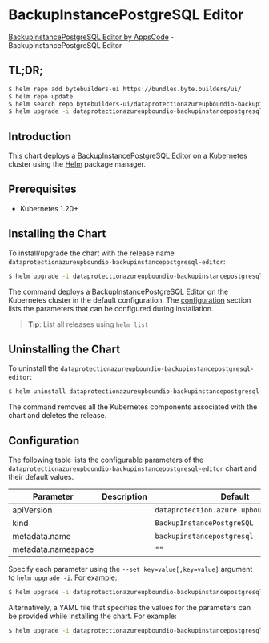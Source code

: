 # BackupInstancePostgreSQL Editor

[BackupInstancePostgreSQL Editor by AppsCode](https://byte.builders) - BackupInstancePostgreSQL Editor

## TL;DR;

```bash
$ helm repo add bytebuilders-ui https://bundles.byte.builders/ui/
$ helm repo update
$ helm search repo bytebuilders-ui/dataprotectionazureupboundio-backupinstancepostgresql-editor --version=v0.4.18
$ helm upgrade -i dataprotectionazureupboundio-backupinstancepostgresql-editor bytebuilders-ui/dataprotectionazureupboundio-backupinstancepostgresql-editor -n default --create-namespace --version=v0.4.18
```

## Introduction

This chart deploys a BackupInstancePostgreSQL Editor on a [Kubernetes](http://kubernetes.io) cluster using the [Helm](https://helm.sh) package manager.

## Prerequisites

- Kubernetes 1.20+

## Installing the Chart

To install/upgrade the chart with the release name `dataprotectionazureupboundio-backupinstancepostgresql-editor`:

```bash
$ helm upgrade -i dataprotectionazureupboundio-backupinstancepostgresql-editor bytebuilders-ui/dataprotectionazureupboundio-backupinstancepostgresql-editor -n default --create-namespace --version=v0.4.18
```

The command deploys a BackupInstancePostgreSQL Editor on the Kubernetes cluster in the default configuration. The [configuration](#configuration) section lists the parameters that can be configured during installation.

> **Tip**: List all releases using `helm list`

## Uninstalling the Chart

To uninstall the `dataprotectionazureupboundio-backupinstancepostgresql-editor`:

```bash
$ helm uninstall dataprotectionazureupboundio-backupinstancepostgresql-editor -n default
```

The command removes all the Kubernetes components associated with the chart and deletes the release.

## Configuration

The following table lists the configurable parameters of the `dataprotectionazureupboundio-backupinstancepostgresql-editor` chart and their default values.

|     Parameter      | Description |                       Default                        |
|--------------------|-------------|------------------------------------------------------|
| apiVersion         |             | <code>dataprotection.azure.upbound.io/v1beta1</code> |
| kind               |             | <code>BackupInstancePostgreSQL</code>                |
| metadata.name      |             | <code>backupinstancepostgresql</code>                |
| metadata.namespace |             | <code>""</code>                                      |


Specify each parameter using the `--set key=value[,key=value]` argument to `helm upgrade -i`. For example:

```bash
$ helm upgrade -i dataprotectionazureupboundio-backupinstancepostgresql-editor bytebuilders-ui/dataprotectionazureupboundio-backupinstancepostgresql-editor -n default --create-namespace --version=v0.4.18 --set apiVersion=dataprotection.azure.upbound.io/v1beta1
```

Alternatively, a YAML file that specifies the values for the parameters can be provided while
installing the chart. For example:

```bash
$ helm upgrade -i dataprotectionazureupboundio-backupinstancepostgresql-editor bytebuilders-ui/dataprotectionazureupboundio-backupinstancepostgresql-editor -n default --create-namespace --version=v0.4.18 --values values.yaml
```
